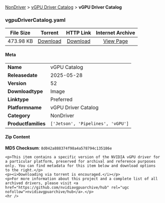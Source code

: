 
[NonDriver](/README.md)  >  [vGPU Driver Catalog](/index/NonDriver/vGPU_Driver_Catalog.md)  >  **vGPU Driver Catalog**


### vgpuDriverCatalog.yaml

| **File Size** | **Torrent**  | **HTTP Link** | **Internet Archive** |
|:-------------:|:------------:|:-------------:|:--------------------:|
| 473.98 KB |  [Download](https://archive.org/download/nvgpu_vgpuDriverCatalog.yaml_odyrjqhf/nvgpu_vgpuDriverCatalog.yaml_odyrjqhf_archive.torrent)       | [Download](https://archive.org/compress/nvgpu_vgpuDriverCatalog.yaml_odyrjqhf) | [View Page](https://archive.org/details/nvgpu_vgpuDriverCatalog.yaml_odyrjqhf)       |

#### Meta

<table>
<tr><td><strong>Name</strong></td><td>vGPU Catalog</td></tr>
<tr><td><strong>Releasedate</strong></td><td>2025-05-28</td></tr>
<tr><td><strong>Version</strong></td><td>52</td></tr>
<tr><td><strong>Downloadtype</strong></td><td>Image</td></tr>
<tr><td><strong>Linktype</strong></td><td>Preferred</td></tr>
<tr><td><strong>Platformname</strong></td><td>vGPU Driver Catalog</td></tr>
<tr><td><strong>Category</strong></td><td>NonDriver</td></tr>
<tr><td><strong>Productfamilies</strong></td><td><code>['Jetson', 'Pipelines', 'vGPU']</code></td></tr>
</table>

#### Zip Content

**MD5 Checksum**: `8d042a888374f98a4a578794c135186e`

```text
<p>This item contains a specific version of the NVIDIA vGPU driver for a particular platform, preserved for archival and reference purposes only. You can find metadata for this item below and download options to the right.</p>
<p><i>Downloading via torrent is encouraged.</i></p>
<p>For more information about this project and a complete list of all archived drivers, please visit <a href="https://github.com/nvidiavgpuarchive/hub" rel="ugc nofollow">nvidiavgpuarchive/hub</a>.</p>
<hr />
```
